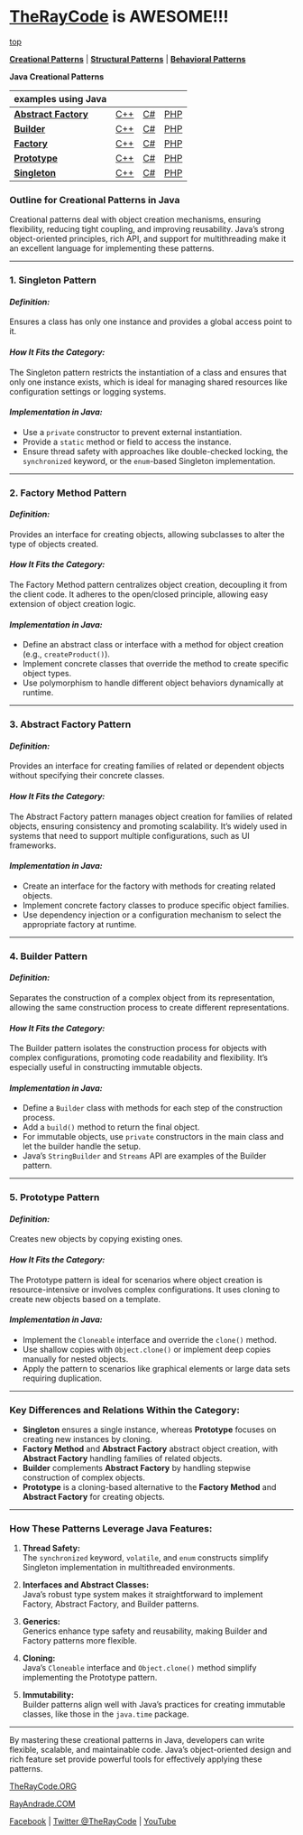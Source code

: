 # [TheRayCode](../../README.md) is AWESOME!!!

[top](../README.md)

**[Creational Patterns](./README.md)** | **[Structural Patterns](../Structural/README.md)** | **[Behavioral Patterns](../Behavioral/README.md)**

**Java Creational Patterns**

| examples using Java| | | |
|----|---|---|---|
|**[Abstract Factory](./AbstractFactory/README.md)**  | [C++](../../CPP/Creational/AbstractFactory/README.md) | [C#](../../Csharp/Creational/AbstractFactory/README.md) | [PHP](../../PHP/Creational/AbstractFactory/README.md) |
|**[Builder](./Builder/README.md)**  | [C++](../../CPP/Creational/Builder/README.md) | [C#](../../Csharp/Creational/Builder/README.md) | [PHP](../../PHP/Creational/Builder/README.md) |
|**[Factory](./Factory/README.md)**  | [C++](../../CPP/Creational/Factory/README.md) | [C#](../../Csharp/Creational/Factory/README.md) | [PHP](../../PHP/Creational/Factory/README.md) |
|**[Prototype](./Prototype/README.md)**  | [C++](../../CPP/Creational/Prototype/README.md) | [C#](../../Csharp/Creational/Prototype/README.md) | [PHP](../../PHP/Creational/Prototype/README.md) |
|**[Singleton](./Singleton/README.md)**  | [C++](../../CPP/Creational/Singleton/README.md) | [C#](../../Csharp/Creational/Singleton/README.md) | [PHP](../../PHP/Creational/Singleton/README.md) |

### **Outline for Creational Patterns in Java**

Creational patterns deal with object creation mechanisms, ensuring flexibility, reducing tight coupling, and improving reusability. Java’s strong object-oriented principles, rich API, and support for multithreading make it an excellent language for implementing these patterns.

---

### **1. Singleton Pattern**
#### *Definition:*  
Ensures a class has only one instance and provides a global access point to it.

#### *How It Fits the Category:*  
The Singleton pattern restricts the instantiation of a class and ensures that only one instance exists, which is ideal for managing shared resources like configuration settings or logging systems.

#### *Implementation in Java:*
- Use a `private` constructor to prevent external instantiation.
- Provide a `static` method or field to access the instance.
- Ensure thread safety with approaches like double-checked locking, the `synchronized` keyword, or the `enum`-based Singleton implementation.

---

### **2. Factory Method Pattern**
#### *Definition:*  
Provides an interface for creating objects, allowing subclasses to alter the type of objects created.

#### *How It Fits the Category:*  
The Factory Method pattern centralizes object creation, decoupling it from the client code. It adheres to the open/closed principle, allowing easy extension of object creation logic.

#### *Implementation in Java:*
- Define an abstract class or interface with a method for object creation (e.g., `createProduct()`).
- Implement concrete classes that override the method to create specific object types.
- Use polymorphism to handle different object behaviors dynamically at runtime.

---

### **3. Abstract Factory Pattern**
#### *Definition:*  
Provides an interface for creating families of related or dependent objects without specifying their concrete classes.

#### *How It Fits the Category:*  
The Abstract Factory pattern manages object creation for families of related objects, ensuring consistency and promoting scalability. It’s widely used in systems that need to support multiple configurations, such as UI frameworks.

#### *Implementation in Java:*
- Create an interface for the factory with methods for creating related objects.
- Implement concrete factory classes to produce specific object families.
- Use dependency injection or a configuration mechanism to select the appropriate factory at runtime.

---

### **4. Builder Pattern**
#### *Definition:*  
Separates the construction of a complex object from its representation, allowing the same construction process to create different representations.

#### *How It Fits the Category:*  
The Builder pattern isolates the construction process for objects with complex configurations, promoting code readability and flexibility. It’s especially useful in constructing immutable objects.

#### *Implementation in Java:*
- Define a `Builder` class with methods for each step of the construction process.
- Add a `build()` method to return the final object.
- For immutable objects, use `private` constructors in the main class and let the builder handle the setup.
- Java’s `StringBuilder` and `Streams` API are examples of the Builder pattern.

---

### **5. Prototype Pattern**
#### *Definition:*  
Creates new objects by copying existing ones.

#### *How It Fits the Category:*  
The Prototype pattern is ideal for scenarios where object creation is resource-intensive or involves complex configurations. It uses cloning to create new objects based on a template.

#### *Implementation in Java:*
- Implement the `Cloneable` interface and override the `clone()` method.
- Use shallow copies with `Object.clone()` or implement deep copies manually for nested objects.
- Apply the pattern to scenarios like graphical elements or large data sets requiring duplication.

---

### **Key Differences and Relations Within the Category:**
- **Singleton** ensures a single instance, whereas **Prototype** focuses on creating new instances by cloning.
- **Factory Method** and **Abstract Factory** abstract object creation, with **Abstract Factory** handling families of related objects.
- **Builder** complements **Abstract Factory** by handling stepwise construction of complex objects.
- **Prototype** is a cloning-based alternative to the **Factory Method** and **Abstract Factory** for creating objects.

---

### **How These Patterns Leverage Java Features:**
1. **Thread Safety:**  
   The `synchronized` keyword, `volatile`, and `enum` constructs simplify Singleton implementation in multithreaded environments.

2. **Interfaces and Abstract Classes:**  
   Java’s robust type system makes it straightforward to implement Factory, Abstract Factory, and Builder patterns.

3. **Generics:**  
   Generics enhance type safety and reusability, making Builder and Factory patterns more flexible.

4. **Cloning:**  
   Java’s `Cloneable` interface and `Object.clone()` method simplify implementing the Prototype pattern.

5. **Immutability:**  
   Builder patterns align well with Java’s practices for creating immutable classes, like those in the `java.time` package.

---

By mastering these creational patterns in Java, developers can write flexible, scalable, and maintainable code. Java’s object-oriented design and rich feature set provide powerful tools for effectively applying these patterns.





[TheRayCode.ORG](https://www.TheRayCode.org)

[RayAndrade.COM](https://www.RayAndrade.com)

[Facebook](https://www.facebook.com/TheRayCode/) | [Twitter @TheRayCode](https://www.twitter.com/TheRayCode/) | [YouTube](https://www.youtube.com/TheRayCode/) 
